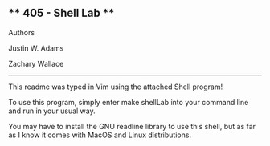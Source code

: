 ** 405 - Shell Lab **
----------------------------------------------------
Authors

Justin W. Adams

Zachary Wallace

-----------------------------------------------------
This readme was typed in Vim using the attached Shell program!

To use this program, simply enter 
make shellLab
into your command line and run in your usual way.

You may have to install the GNU readline library to use this shell, but as far as I know it comes with MacOS and Linux distributions.
